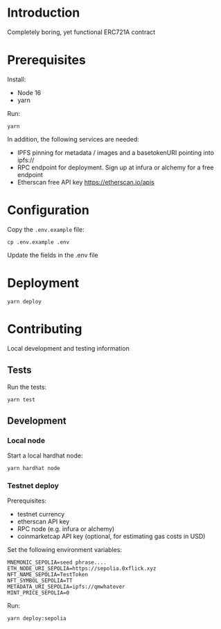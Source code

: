 # Introduction

Completely boring, yet functional ERC721A contract

# Prerequisites

Install:

- Node 16
- yarn

Run:

```
yarn
```

In addition, the following services are needed:

- IPFS pinning for metadata / images and a basetokenURI pointing into ipfs://
- RPC endpoint for deployment. Sign up at infura or alchemy for a free endpoint
- Etherscan free API key https://etherscan.io/apis

# Configuration

Copy the `.env.example` file:

```
cp .env.example .env
```

Update the fields in the .env file

# Deployment

```
yarn deploy
```

# Contributing

Local development and testing information

## Tests

Run the tests:

```
yarn test
```

## Development

### Local node

Start a local hardhat node:

```
yarn hardhat node
```

### Testnet deploy

Prerequisites:

- testnet currency
- etherscan API key
- RPC node (e.g. infura or alchemy)
- coinmarketcap API key (optional, for estimating gas costs in USD)

Set the following environment variables:

```
MNEMONIC_SEPOLIA=seed phrase....
ETH_NODE_URI_SEPOLIA=https://sepolia.0xflick.xyz
NFT_NAME_SEPOLIA=TestToken
NFT_SYMBOL_SEPOLIA=TT
METADATA_URI_SEPOLIA=ipfs://qmwhatever
MINT_PRICE_SEPOLIA=0
```

Run:

```
yarn deploy:sepolia
```

